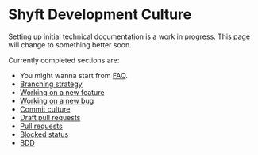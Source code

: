 # Shyft Development Culture

Setting up initial technical documentation is a work in progress. This page will change to something better soon. 

Currently completed sections are:
   * You might wanna start from [FAQ](FAQ).
   * [Branching strategy](Branching-strategy)
   * [Working on a new feature](Working-on-a-new-feature)
   * [Working on a new bug](Working-on-a-new-bug)
   * [Commit culture](commit-culture)
   * [Draft pull requests](Draft-pull-requests)
   * [Pull requests](Pull-Requests)
   * [Blocked status](Blocked-status)
   * [BDD](BDD)